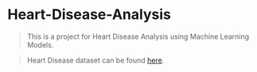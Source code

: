 # Heart-Disease-Analysis
>This is a project for Heart Disease Analysis using Machine Learning Models.

>Heart Disease dataset can be found [here](https://www.kaggle.com/ronitf/heart-disease-uci).
